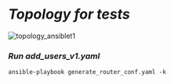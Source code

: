 # ***Topology for tests***

![topology_ansiblet1](https://user-images.githubusercontent.com/50756076/58367722-a2c46780-7ee2-11e9-83c0-2cfe1c9e01cd.jpg)

### ***Run add_users_v1.yaml***
```
ansible-playbook generate_router_conf.yaml -k
```
